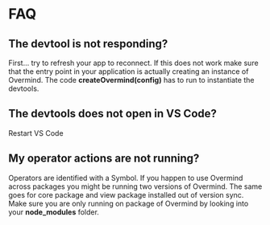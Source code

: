 # FAQ

## The devtool is not responding?

First… try to refresh your app to reconnect. If this does not work make sure that the entry point in your application is actually creating an instance of Overmind. The code **createOvermind\(config\)** has to run to instantiate the devtools.

## The devtools does not open in VS Code?

Restart VS Code

## My operator actions are not running?

Operators are identified with a Symbol. If you happen to use Overmind across packages you might be running two versions of Overmind. The same goes for core package and view package installed out of version sync. Make sure you are only running on package of Overmind by looking into your **node\_modules** folder.



